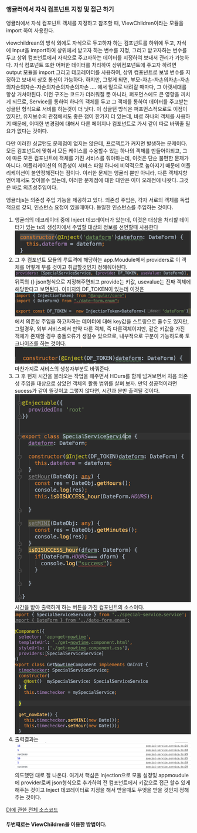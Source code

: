 <h3>앵귤러에서 자식 컴포넌트 지정 및 접근 하기</h3>

<p>앵귤러에서 자식 컴포넌트 객체를 지정하고 참조할 때, ViewChildren이라는 모듈을 import 하여 사용한다.</p>
<p>viewchildrean의 방식 외에도 자식으로 두고하자 하는 컴포넌트를 하위에 두고, 자식에 Input을 import하여 상위에서 받고자 하는 변수를 지정, 그리고 받고자하는 변수를 두고 상위 컴포넌트에서 자식으로 주고자하는 데이터를 지정하여 보내서 관리가 가능하다. 자식 컴포넌트 또한 어떠한 데이터를 처리하여 상위컴포넌트에 주고자 하려면 output 모듈을 import 그리고 데코레이터를 사용하여, 상위 컴포넌트로 보낼 변수를 지정하고 보내서 상호 통신이 가능하다. 하지만, 그렇게 되면, 부모-자손-자손의자손-자손의자손의자손-자손의자손의자손의자손 .... 에서 밑으로 내려갈 때마다, 그 아랫세대를 항상 거쳐야된다. 이런 구조는 코드가 더러워질 뿐 아니라, 퍼포먼스에도 큰 영향을 끼치게 되므로, Service를  통하여 하나의 객체를 두고 그 객체를 통하여 데이터를 주고받는 싱글턴 형식으로 서비를 하는것이 더 낫다. 이 싱글턴 방식은 퍼포먼스적으로도 이점이 있지만, 유지보수의 관점에서도 좋은 점이 한가지 더 있는데, 바로 하나의 객체를 사용하기 때문에, 어떠한 변경점에 대해서 다른 페이지나 컴포넌트로 가서 같이 따로 바꿔줄 필요가 없다는 것이다. </p>
<p>다만 이러한 싱글턴도 문제점이 없지는 않은데, 프로젝트가 커지면 발생하는 문제이다. 모든 컴포넌트에 맞춰서 모든 케이스를 수용할수 있는 하나의 객체를 만들어야되고, 그에 따른 모든 컴포넌트에 객체를 가진 서비스를 줘야하는데, 이것은 단순 불편한 문제가 아니다. 어플리케이션의 의존성이 서비스 파일 하나에 비약적으로 높아지기 때문에 어플리케이션이 불안정해진다는 점이다. 이러한 문제는 앵귤러 뿐만 아니라, 다른 객체지향언어에서도 찿아볼수 있는데, 이러한 문제점에 대한 대안은 이미 오래전에 나왓다. 그것은 바로 의존성주입이다.</p>
<p>앵귤러js는 의존성 주입 기능을 제공하고 있다. 의존성 주입은, 각자 서로의 객체를 독립적으로 갖되, 인스턴스 요청이 있을때마다. 동일한 인스턴스를 주입하는 것이다.</p>

<ol>
	<li>앵귤러의 데코레이터 중에 Inject 데코레이터가 있는데, 이것은 대상을 처리할 데이터가 있는 ts의 생성자에서 주입할 대상의 정보를 선언할때 사용한다 <img src="./inject.png"></li>
	<li>그 후 컴포넌트 모듈의 루트격에 해당하는 app.Moudule에서 providers로 이 객체를 어떻게 부를 것이고 취급할것인지 정해줘야된다. <img src="pr.png"> 뒤쪽의 {} json형식으로 지정해주면되고 provide는 키값, usevalue는 진짜 객체에 해당한다고 보면된다. 이미지의 DF_TOKEN이 있는데 이것은 <img src="dftoken.png">
	에서 의존성 주입을 하고자하는 데이터에 대해 key값을 스트링으로 줄수도 있지만, 그럴경우, 외부 서비스에서 만약 다른 객체, 즉 다른객체이지만, 같은 키값을 가진 객체가 존재할 경우 충돌오류가 생길수 있으므로, 내부적으로 구분이 가능하도록 토크나이즈를 하는 것이다.
	<img src="dftoken2.png"> 마찬가지로 서비스의 생성자부분도 바꿔준다.
	</li>
	<li>그 후 현재 시간을 불러오는 작업을 해주면서 HOurs를 함께 넘겨보면서 처음 의존성 주입을 대상으로 삼았던 객체의 활동 범위를 살펴 보자. 만약 성공적이라면 sucess가 같이 뜰것이고 그렇지 않다면, 시간과 분만 출력될 것이다.  <img src="services.png">
	시간을 받아 출력하게 하는 버튼을 가진 컴포넌트의 소스이다.
	<img src="gettime.png">
	</li>
	<li>출력결과는 
		<img src="dioutput.png"> 의도했던 대로 잘 나온다. 
		여기서 핵심은 Injection으로 모듈 설정및 appmoudule에 provider로써 json형식으로 추가하여 전 컴포넌트에서 키값으로 접근 할수 있게 해주는 것이고 Inject 데코레이터로 지정을 해서 받을때도 무엇을 받을 것인지 정해주는 것이다.
	</li>
</ol>

<a href="https://github.com/LukeSungukJung/My_web_projects/tree/master/AngularJS/hb_book/ch05/InjectionPractice">DI에 관한 전체 소스코드</a>

<h4>두번째로는 ViewChildren을 이용한 방법이다. </h4>